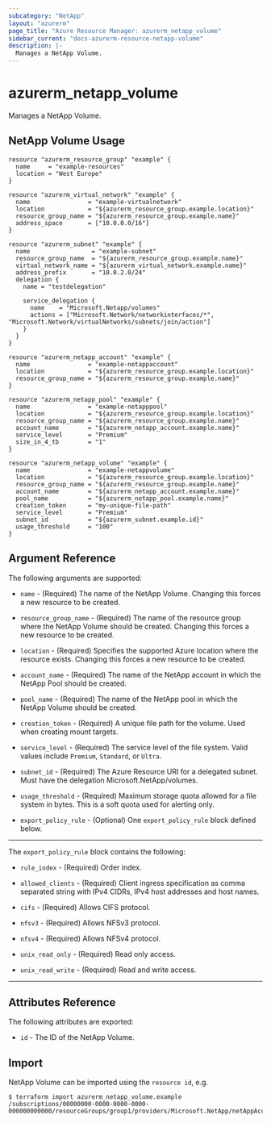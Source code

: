 ```yaml
---
subcategory: "NetApp"
layout: "azurerm"
page_title: "Azure Resource Manager: azurerm_netapp_volume"
sidebar_current: "docs-azurerm-resource-netapp-volume"
description: |-
  Manages a NetApp Volume.
---
```


# azurerm_netapp_volume

Manages a NetApp Volume.


## NetApp Volume Usage

```hcl
resource "azurerm_resource_group" "example" {
  name     = "example-resources"
  location = "West Europe"
}

resource "azurerm_virtual_network" "example" {
  name                = "example-virtualnetwork"
  location            = "${azurerm_resource_group.example.location}"
  resource_group_name = "${azurerm_resource_group.example.name}"
  address_space       = ["10.0.0.0/16"]
}

resource "azurerm_subnet" "example" {
  name                 = "example-subnet"
  resource_group_name  = "${azurerm_resource_group.example.name}"
  virtual_network_name = "${azurerm_virtual_network.example.name}"
  address_prefix       = "10.0.2.0/24"
  delegation {
    name = "testdelegation"
  
    service_delegation {
      name    = "Microsoft.Netapp/volumes"
      actions = ["Microsoft.Network/networkinterfaces/*", "Microsoft.Network/virtualNetworks/subnets/join/action"]
    }
  }
}

resource "azurerm_netapp_account" "example" {
  name                = "example-netappaccount"
  location            = "${azurerm_resource_group.example.location}"
  resource_group_name = "${azurerm_resource_group.example.name}"
}

resource "azurerm_netapp_pool" "example" {
  name                = "example-netapppool"
  location            = "${azurerm_resource_group.example.location}"
  resource_group_name = "${azurerm_resource_group.example.name}"
  account_name        = "${azurerm_netapp_account.example.name}"
  service_level       = "Premium"
  size_in_4_tb        = "1"
}

resource "azurerm_netapp_volume" "example" {
  name                = "example-netappvolume"
  location            = "${azurerm_resource_group.example.location}"
  resource_group_name = "${azurerm_resource_group.example.name}"
  account_name        = "${azurerm_netapp_account.example.name}"
  pool_name           = "${azurerm_netapp_pool.example.name}"
  creation_token      = "my-unique-file-path"
  service_level       = "Premium"
  subnet_id           = "${azurerm_subnet.example.id}"
  usage_threshold     = "100"
}
```

## Argument Reference

The following arguments are supported:

* `name` - (Required) The name of the NetApp Volume. Changing this forces a new resource to be created.

* `resource_group_name` - (Required) The name of the resource group where the NetApp Volume should be created. Changing this forces a new resource to be created.

* `location` - (Required) Specifies the supported Azure location where the resource exists. Changing this forces a new resource to be created.

* `account_name` - (Required) The name of the NetApp account in which the NetApp Pool should be created.

* `pool_name` - (Required) The name of the NetApp pool in which the NetApp Volume should be created.

* `creation_token` - (Required) A unique file path for the volume. Used when creating mount targets.

* `service_level` - (Required) The service level of the file system. Valid values include `Premium`, `Standard`, or `Ultra`.

* `subnet_id` - (Required) The Azure Resource URI for a delegated subnet. Must have the delegation Microsoft.NetApp/volumes.

* `usage_threshold` - (Required) Maximum storage quota allowed for a file system in bytes. This is a soft quota used for alerting only.

* `export_policy_rule` - (Optional) One `export_policy_rule` block defined below.

---

The `export_policy_rule` block contains the following:

* `rule_index` - (Required) Order index.

* `allowed_clients` - (Required) Client ingress specification as comma separated string with IPv4 CIDRs, IPv4 host addresses and host names.

* `cifs` - (Required) Allows CIFS protocol.

* `nfsv3` - (Required) Allows NFSv3 protocol.

* `nfsv4` - (Required) Allows NFSv4 protocol.

* `unix_read_only` - (Required) Read only access.

* `unix_read_write` - (Required) Read and write access.

---

## Attributes Reference

The following attributes are exported:

* `id` - The ID of the NetApp Volume.

## Import

NetApp Volume can be imported using the `resource id`, e.g.

```shell
$ terraform import azurerm_netapp_volume.example /subscriptions/00000000-0000-0000-0000-000000000000/resourceGroups/group1/providers/Microsoft.NetApp/netAppAccounts/account1/capacityPools/pool1/volumes/volume1
```